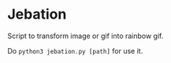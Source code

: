 # Jebation

Script to transform image or gif into rainbow gif.

Do `python3 jebation.py [path]` for use it.
